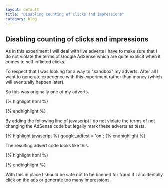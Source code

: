 ```yaml
---
layout: default
title: "Disabling counting of clicks and impressions"
category: blog
---
```

## Disabling counting of clicks and impressions

As in this experiment I will deal with live adverts I have to make sure that I do not violate the terms of Google AdSense which are quite explicit when it comes to self inflicted clicks.

To respect that I was looking for a way to "sandbox" my adverts. After all I want to generate experience with this experiment rather than money (which will eventually happen later).

So this was originally one of my adverts.

{% highlight html %}
<script type="text/javascript"><!--
google_ad_client = "ca-pub-4766859902889277";
/* first_ad */
google_ad_slot = "5248223455";
google_ad_width = 728;
google_ad_height = 90;
//-->
</script>
<script type="text/javascript"
src="http://pagead2.googlesyndication.com/pagead/show_ads.js">
</script>
{% endhighlight %}

By adding the following line of javascript I do not violate the terms of not changing the AdSense code but legally mark these adverts as tests.

{% highlight javascript %}
google_adtest = 'on';
{% endhighlight %}

The resulting advert code looks like this.

{% highlight html %}
<script type="text/javascript"><!--
google_ad_client = "ca-pub-4766859902889277";
/* first_ad */
google_ad_slot = "5248223455";
google_ad_width = 728;
google_ad_height = 90;
google_adtest = 'on';
//-->
</script>
<script type="text/javascript"
src="http://pagead2.googlesyndication.com/pagead/show_ads.js">
</script>
{% endhighlight %}

With this in place I should be safe not to be banned for fraud if I accidentally click on the ads or generate too many impressions.

